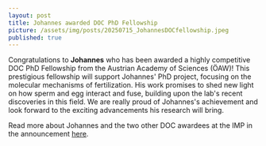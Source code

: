 ```yaml
---
layout: post 
title: Johannes awarded DOC PhD Fellowship
picture: /assets/img/posts/20250715_JohannesDOCfellowship.jpeg
published: true
---
```

Congratulations to **Johannes** who has been awarded a highly competitive DOC PhD Fellowship from the Austrian Academy of Sciences (ÖAW)! This prestigious fellowship will support Johannes' PhD project, focusing on the molecular mechanisms of fertilization.
His work promises to shed new light on how sperm and egg interact and fuse, building upon the lab's recent discoveries in this field. We are really proud of Johannes's achievement and look forward to the exciting advancements his research will bring.

Read more about Johannes and the two other DOC awardees at the IMP in the announcement [here](https://www.imp.ac.at/news/article/three-imp-phd-students-awarded-prestigious-doc-fellowships-from-the-austrian-academy-of-sciences).

